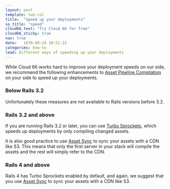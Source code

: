 ```yaml
---
layout: post
template: two-col
title:  "Speed up your deployments"
so_title: "speed"
cloud66_text: "Try Cloud 66 for free"
cloud66_sticky: true
nav: true
date:   1670-09-24 10:51:22
categories: how-to
lead: Different ways of speeding up your deployments
---
```


While Cloud 66 works hard to improve your deployment speeds on our side, we recommend the following enhancements to [Asset Pipeline Compilation](http://guides.rubyonrails.org/asset_pipeline.html) on your side to speed up your deployments.

### Below Rails 3.2
Unfortunately these measures are not available to Rails versions before 3.2.

### Rails 3.2 and above
If you are running Rails 3.2 or later, you can use [Turbo Sprockets](https://github.com/ndbroadbent/turbo-sprockets-rails3), which speeds up deployments by only compiling changed assets.

It is also good practice to use [Asset Sync](https://github.com/rumblelabs/asset_sync) to sync your assets with a CDN like S3. This means that only the first server in your stack will compile the assets and the rest will simply refer to the CDN.

### Rails 4 and above
Rails 4 has Turbo Sprockets enabled by default, and again, we suggest that you use [Asset Sync](https://github.com/rumblelabs/asset_sync) to sync your assets with a CDN like S3.